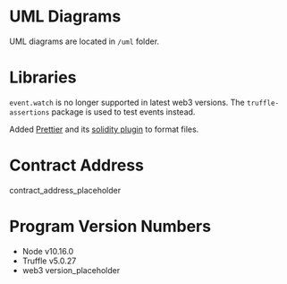 # UML Diagrams

UML diagrams are located in `/uml` folder.

# Libraries

`event.watch` is no longer supported in latest web3 versions. The `truffle-assertions` package is used to test events instead.

Added [Prettier](https://github.com/prettier/prettier) and its [solidity plugin](https://github.com/prettier-solidity/prettier-plugin-solidity) to format files.

# Contract Address

contract_address_placeholder

# Program Version Numbers

- Node v10.16.0
- Truffle v5.0.27
- web3 version_placeholder
